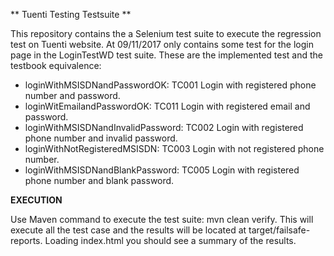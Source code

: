 
** Tuenti Testing Testsuite **

This repository contains the a Selenium test suite to execute the regression test on Tuenti website. At 09/11/2017 only contains some test for the login page in the LoginTestWD test suite. These are the implemented test and the testbook equivalence:

- loginWithMSISDNandPasswordOK: TC001	Login with registered phone number and password.
- loginWitEmailandPasswordOK: TC011	Login with registered email and password.
- loginWithMSISDNandInvalidPassword: TC002	Login with  registered phone number and invalid password.
- loginWithNotRegisteredMSISDN: TC003	Login with not registered phone number.
- loginWithMSISDNandBlankPassword: TC005	Login with registered phone number and blank password.

**EXECUTION**

Use Maven command to execute the test suite: mvn clean verify.
This will execute all the test case and the results will be located at target/failsafe-reports. Loading index.html you should see a summary of the results.